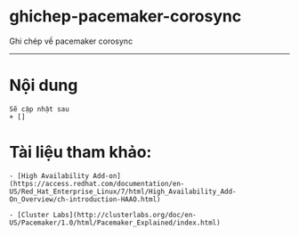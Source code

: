 # ghichep-pacemaker-corosync
Ghi chép về pacemaker corosync


___


# Nội dung

	Sẽ cập nhật sau
	+ []


# Tài liệu tham khảo:

	- [High Availability Add-on](https://access.redhat.com/documentation/en-US/Red_Hat_Enterprise_Linux/7/html/High_Availability_Add-On_Overview/ch-introduction-HAAO.html)

	- [Cluster Labs](http://clusterlabs.org/doc/en-US/Pacemaker/1.0/html/Pacemaker_Explained/index.html)
